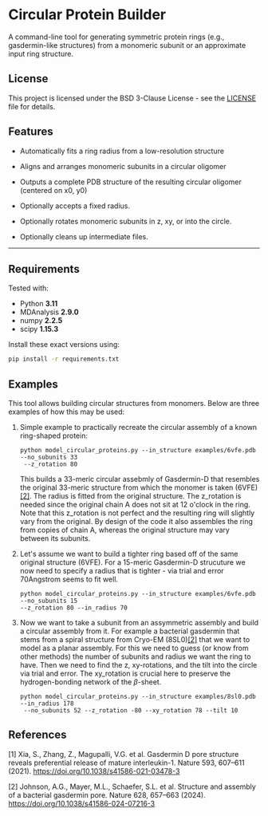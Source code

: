 # Circular Protein Builder

A command-line tool for generating symmetric protein rings (e.g., gasdermin-like structures) from a monomeric subunit or an approximate input ring structure.


## License

This project is licensed under the BSD 3-Clause License - see the [LICENSE](LICENSE) file for details.


## Features

- Automatically fits a ring radius from a low-resolution structure
- Aligns and arranges monomeric subunits in a circular oligomer
- Outputs a complete PDB structure of the resulting circular oligomer (centered on x0, y0)

- Optionally accepts a fixed radius.
- Optionally rotates monomeric subunits in z, xy, or into the circle.
- Optionally cleans up intermediate files.

---

## Requirements

Tested with:

- Python **3.11**
- MDAnalysis **2.9.0**
- numpy **2.2.5**
- scipy **1.15.3**

Install these exact versions using:

```bash
pip install -r requirements.txt
```

## Examples
This tool allows building circular structures from monomers. Below are three examples of how this may be used:

1. Simple example to practically recreate the circular assembly of a known ring-shaped protein:

    ```
    python model_circular_proteins.py --in_structure examples/6vfe.pdb --no_subunits 33
     --z_rotation 80
    ```

    This builds a 33-meric circular assebmly of Gasdermin-D that resembles the original 33-meric structure from which the monomer is taken (6VFE)[[2]](#2). The radius is fitted from the original structure. The z_rotation is needed since the original chain A does not sit at 12 o'clock in the ring. Note that this z_rotation is not perfect and the resulting ring will slightly vary from the original. By design of the code it also assembles the ring from copies of chain A, whereas the original structure may vary between its subunits. 

2. Let's assume we want to build a tighter ring based off of the same original structure (6VFE). For a 15-meric Gasdermin-D strucuture we now need to specify a radius that is tighter - via trial and error 70Angstrom seems to fit well. 

    ```
    python model_circular_proteins.py --in_structure examples/6vfe.pdb --no_subunits 15 
    --z_rotation 80 --in_radius 70
    ```

3. Now we want to take a subunit from an assymmetric assembly and build a circular assembly from it. For example a bacterial gasdermin that stems from a spiral structure from Cryo-EM (8SL0)[[2]](#2) that we want to model as a planar assembly. For this we need to guess (or know from other methods) the number of subunits and radius we want the ring to have. Then we need to find the z, xy-rotations, and the tilt into the circle via trial and error. The xy_rotation is crucial here to preserve the hydrogen-bonding network of the $\beta$-sheet.

    ```
    python model_circular_proteins.py --in_structure examples/8sl0.pdb --in_radius 178
     --no_subunits 52 --z_rotation -80 --xy_rotation 78 --tilt 10
    ```




## References
<a id="1">[1]</a> 
Xia, S., Zhang, Z., Magupalli, V.G. et al.
Gasdermin D pore structure reveals preferential release of mature interleukin-1. 
Nature 593, 607–611 (2021). 
https://doi.org/10.1038/s41586-021-03478-3

<a id="2">[2]</a> 
Johnson, A.G., Mayer, M.L., Schaefer, S.L. et al.
Structure and assembly of a bacterial gasdermin pore.
Nature 628, 657–663 (2024).
https://doi.org/10.1038/s41586-024-07216-3